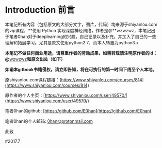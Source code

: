 # Introduction 前言

本笔记所有内容（包括原文的大部分文字，图片，代码）均来源于shiyanlou.com 的vip课程，**使用 Python 实现深度神经网络，作者是@**wzwzwz，本笔记出于笔者0han对于deeplearning的兴趣，自己记录以及补充，并加入了自己的一些理解和拓展学习。尤其是原文使用python2.7，而本人转置为python3.x

**本笔记不做任何商业用途，请尊重作者的劳动成果，如需转载请注明原作者的id：@**[wzwzwz](https://www.shiyanlou.com/user/49570/)**和原文出处（如下）**

**如诺本gitbook书籍侵权，请立即告知，将在可执行的第一时间下线至个人本地。**

原shiyanlou.com课程链接：[https://www.shiyanlou.com/courses/814](https://www.shiyanlou.com/courses/814)

原作者的个人主页：[https://www.shiyanlou.com/user/49570/](https://www.shiyanlou.com/user/49570/)

笔者0han的github: [https://github.com/E0han](https://github.com/E0han)

笔者0han的个人邮箱: 0han@protonmail.com

此致

\#2017.7


